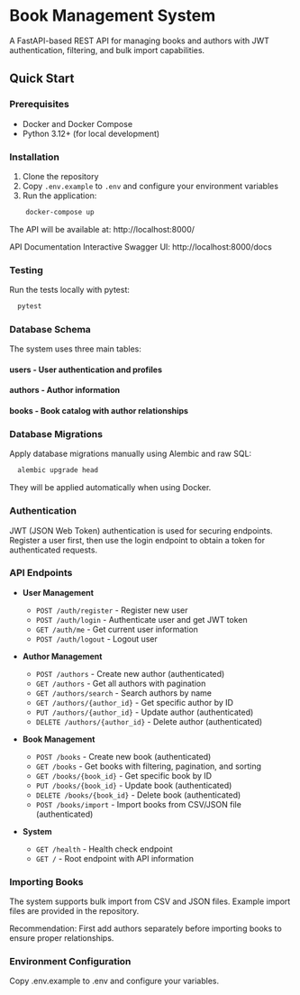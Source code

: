 # Book Management System

A FastAPI-based REST API for managing books and authors with JWT authentication, filtering, and bulk import capabilities.

## Quick Start

### Prerequisites
- Docker and Docker Compose
- Python 3.12+ (for local development)

### Installation

1. Clone the repository
2. Copy `.env.example` to `.env` and configure your environment variables
3. Run the application:

```bash
    docker-compose up
```

The API will be available at: http://localhost:8000/

API Documentation
Interactive Swagger UI: http://localhost:8000/docs

### Testing
Run the tests locally with pytest:
```bash
  pytest
```

### Database Schema
The system uses three main tables:

#### users - User authentication and profiles

#### authors - Author information

#### books - Book catalog with author relationships

### Database Migrations
Apply database migrations manually using Alembic and raw SQL:
```bash
  alembic upgrade head
```
They will be applied automatically when using Docker.

### Authentication
JWT (JSON Web Token) authentication is used for securing endpoints. Register a user first, then use the login endpoint to obtain a token for authenticated requests.

### API Endpoints

- **User Management**
  - `POST /auth/register` - Register new user
  - `POST /auth/login` - Authenticate user and get JWT token 
  - `GET /auth/me` - Get current user information 
  - `POST /auth/logout` - Logout user

- **Author Management**
  - `POST /authors` - Create new author (authenticated)
  - `GET /authors` - Get all authors with pagination 
  - `GET /authors/search` - Search authors by name 
  - `GET /authors/{author_id}` - Get specific author by ID 
  - `PUT /authors/{author_id}` - Update author (authenticated)
  - `DELETE /authors/{author_id}` - Delete author (authenticated)

- **Book Management**
  - `POST /books` - Create new book (authenticated)
  - `GET /books` - Get books with filtering, pagination, and sorting 
  - `GET /books/{book_id}` - Get specific book by ID 
  - `PUT /books/{book_id}` - Update book (authenticated)
  - `DELETE /books/{book_id}` - Delete book (authenticated)
  - `POST /books/import` - Import books from CSV/JSON file (authenticated)

- **System**
  - `GET /health` - Health check endpoint 
  - `GET /` - Root endpoint with API information

### Importing Books
The system supports bulk import from CSV and JSON files. Example import files are provided in the repository.

Recommendation: First add authors separately before importing books to ensure proper relationships.

### Environment Configuration
Copy .env.example to .env and configure your variables.